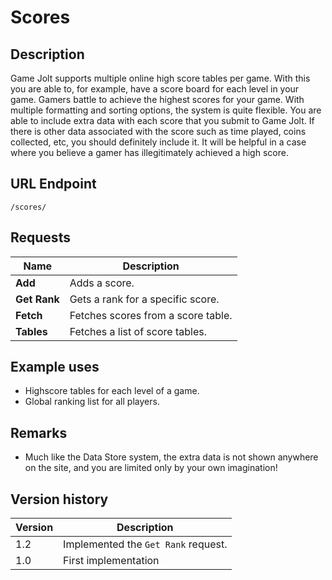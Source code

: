 # Scores

## Description

Game Jolt supports multiple online high score tables per game. With this you are able to, for example, have a score board for each level in your game. Gamers battle to achieve the highest scores for your game. With multiple formatting and sorting options, the system is quite flexible.
You are able to include extra data with each score that you submit to Game Jolt. If there is other data associated with the score such as time played, coins collected, etc, you should definitely include it. It will be helpful in a case where you believe a gamer has illegitimately achieved a high score.

## URL Endpoint

```
/scores/
```

## Requests

Name							| Description
---								| ---
__Add__							| Adds a score.
__Get Rank__					| Gets a rank for a specific score.
__Fetch__						| Fetches scores from a score table.
__Tables__						| Fetches a list of score tables.

## Example uses

- Highscore tables for each level of a game.
- Global ranking list for all players.

## Remarks

- Much like the Data Store system, the extra data is not shown anywhere on the site, and you are limited only by your own imagination!

## Version history

Version		| Description
---			| ---
1.2			| Implemented the `Get Rank` request.
1.0			| First implementation